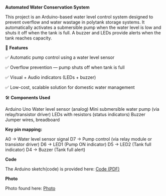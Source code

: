 **Automated Water Conservation System**

This project is an Arduino-based water level control system designed to prevent overflow and water wastage in polytank storage systems.
It automatically activates a submersible pump when the water level is low and shuts it off when the tank is full. A buzzer and LEDs provide alerts when the tank reaches capacity.

🚀 **Features**

✅ Automatic pump control using a water level sensor

✅ Overflow prevention — pump shuts off when tank is full

✅ Visual + Audio indicators (LEDs + buzzer)

✅ Low-cost, scalable solution for domestic water management

🛠 **Components Used**

Arduino Uno
Water level sensor (analog)
Mini submersible water pump (via relay/transistor driver)
LEDs with resistors (status indicators)
Buzzer
Jumper wires, breadboard

**Key pin mapping:**

A0 → Water level sensor signal
D7 → Pump control (via relay module or transistor driver)
D6 → LED1 (Pump ON indicator)
D5 → LED2 (Tank full indicator)
D4 → Buzzer (Tank full alert)

**Code**

The Arduino sketch(code) is provided here: [Code (PDF)](Code/)

**Photo**

Photo found here: [Photo](Photo/)
